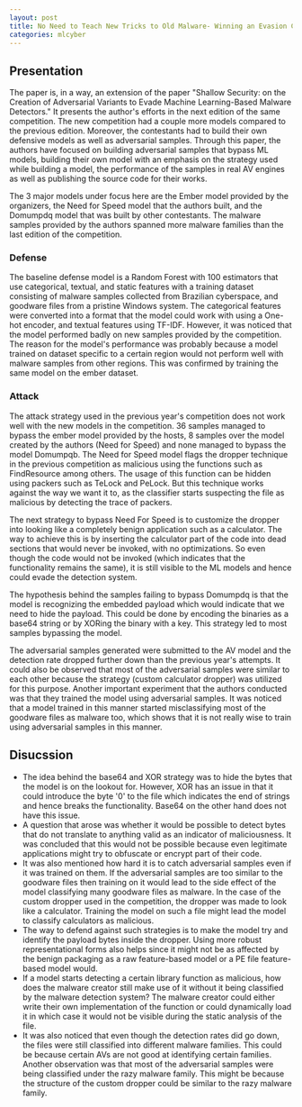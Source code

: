 ```yaml
---
layout: post
title: No Need to Teach New Tricks to Old Malware- Winning an Evasion Challenge with XOR-based Adversarial Samples
categories: mlcyber
---
```


## Presentation
The paper is, in a way, an extension of the paper "Shallow Security: on the Creation of Adversarial Variants to Evade Machine Learning-Based Malware Detectors." It presents the author's efforts in the next edition of the same competition. The new competition had a couple more models compared to the previous edition. Moreover, the contestants had to build their own defensive models as well as adversarial samples. Through this paper, the authors have focused on building adversarial samples that bypass ML models, building their own model with an emphasis on the strategy used while building a model, the performance of the samples in real AV engines as well as publishing the source code for their works.

The 3 major models under focus here are the Ember model provided by the organizers, the Need for Speed model that the authors built, and the Domumpdq model that was built by other contestants. The malware samples provided by the authors spanned more malware families than the last edition of the competition.

### Defense
The baseline defense model is a Random Forest with 100 estimators that use categorical, textual, and static features with a training dataset consisting of malware samples collected from Brazilian cyberspace, and goodware files from a pristine Windows system.  The categorical features were converted into a format that the model could work with using a One-hot encoder, and textual features using TF-IDF. However, it was noticed that the model performed badly on new samples provided by the competition. The reason for the model's performance was probably because a model trained on dataset specific to a certain region would not perform well with malware samples from other regions. This was confirmed by training the same model on the ember dataset. 

### Attack
The attack strategy used in the previous year's competition does not work well with the new models in the competition. 36 samples managed to bypass the ember model provided by the hosts, 8 samples over the model created by the authors (Need for Speed) and none managed to bypass the model Domumpqb. The Need for Speed model flags the dropper technique in the previous competition as malicious using the functions such as FindResource among others. The usage of this function can be hidden using packers such as TeLock and PeLock. But this technique works against the way we want it to, as the classifier starts suspecting the file as malicious by detecting the trace of packers. 

The next strategy to bypass Need For Speed is to customize the dropper into looking like a completely benign application such as a calculator. The way to achieve this is by inserting the calculator part of the code into dead sections that would never be invoked, with no optimizations. So even though the code would not be invoked (which indicates that the functionality remains the same), it is still visible to the ML models and hence could evade the detection system.

The hypothesis behind the samples failing to bypass Domumpdq is that the model is recognizing the embedded payload which would indicate that we need to hide the payload. This could be done by encoding the binaries as a base64 string or by XORing the binary with a key. This strategy led to most samples bypassing the model.

The adversarial samples generated were submitted to the AV model and the detection rate dropped further down than the previous year's attempts. It could also be observed that most of the adversarial samples were similar to each other because the strategy (custom calculator dropper) was utilized for this purpose. Another important experiment that the authors conducted was that they trained the model using adversarial samples. It was noticed that a model trained in this manner started misclassifying most of the goodware files as malware too, which shows that it is not really wise to train using adversarial samples in this manner. 

## Disucssion
* The idea behind the base64 and XOR strategy was to hide the bytes that the model is on the lookout for. However, XOR has an issue in that it could introduce the byte '0' to the file which indicates the end of strings and hence breaks the functionality. Base64 on the other hand does not have this issue.
* A question that arose was whether it would be possible to detect bytes that do not translate to anything valid as an indicator of maliciousness. It was concluded that this would not be possible because even legitimate applications might try to obfuscate or encrypt part of their code.
* It was also mentioned how hard it is to catch adversarial samples even if it was trained on them. If the adversarial samples are too similar to the goodware files then training on it would lead to the side effect of the model classifying many goodware files as malware. In the case of the custom dropper used in the competition, the dropper was made to look like a calculator. Training the model on such a file might lead the model to classify calculators as malicious.
* The way to defend against such strategies is to make the model try and identify the payload bytes inside the dropper. Using more robust representational forms also helps since it might not be as affected by the benign packaging as a raw feature-based model or a PE file feature-based model would. 
* If a model starts detecting a certain library function as malicious, how does the malware creator still make use of it without it being classified by the malware detection system? The malware creator could either write their own implementation of the function or could dynamically load it in which case it would not be visible during the static analysis of the file. 
* It was also noticed that even though the detection rates did go down, the files were still classified into different malware families. This could be because certain AVs are not good at identifying certain families. Another observation was that most of the adversarial samples were being classified under the razy malware family. This might be because the structure of the custom dropper could be similar to the razy malware family.


